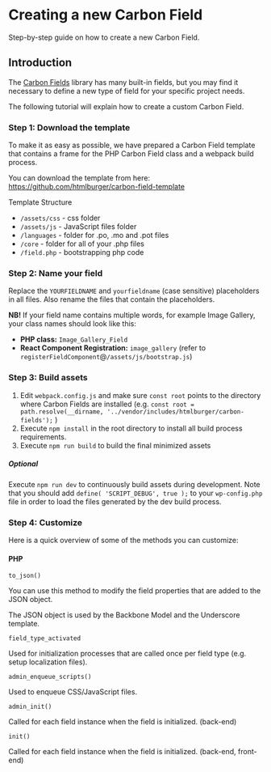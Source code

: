 # Creating a new Carbon Field

Step-by-step guide on how to create a new Carbon Field.

## Introduction

The [Carbon Fields](https://github.com/htmlburger/carbon-fields) library has many built-in fields, but you may find it necessary to define a new type of field for your specific project needs.

The following tutorial will explain how to create a custom Carbon Field.

### Step 1: Download the template

To make it as easy as possible, we have prepared a Carbon Field template that contains a frame for the PHP Carbon Field class and a webpack build process.

You can download the template from here: https://github.com/htmlburger/carbon-field-template

Template Structure

- `/assets/css` - css folder
- `/assets/js` - JavaScript files folder
- `/languages` - folder for .po, .mo and .pot files
- `/core` - folder for all of your .php files
- `/field.php` - bootstrapping php code

### Step 2: Name your field

Replace the `YOURFIELDNAME` and `yourfieldname` (case sensitive) placeholders in all files. Also rename the files that contain the placeholders.

**NB!** If your field name contains multiple words, for example Image Gallery, your class names should look like this:

* **PHP class:** `Image_Gallery_Field`
* **React Component Registration:** `image_gallery` (refer to `registerFieldComponent`@`/assets/js/bootstrap.js`)

### Step 3: Build assets

1. Edit `webpack.config.js` and make sure `const root` points to the directory where Carbon Fields are installed (e.g. `const root = path.resolve(__dirname, '../vendor/includes/htmlburger/carbon-fields');` )
1. Execute `npm install` in the root directory to install all build process requirements.
1. Execute `npm run build` to build the final minimized assets

##### Optional

Execute `npm run dev` to continuously build assets during development. Note that you should add `define( 'SCRIPT_DEBUG', true );` to your `wp-config.php` file in order to load the files generated by the dev build process.

### Step 4: Customize

Here is a quick overview of some of the methods you can customize:

#### PHP

`to_json()`

You can use this method to modify the field properties that are added to the JSON object.

The JSON object is used by the Backbone Model and the Underscore template.

`field_type_activated`

Used for initialization processes that are called once per field type (e.g. setup localization files).

`admin_enqueue_scripts()`

Used to enqueue CSS/JavaScript files.

`admin_init()`

Called for each field instance when the field is initialized. (back-end)

`init()`

Called for each field instance when the field is initialized. (back-end, front-end)

